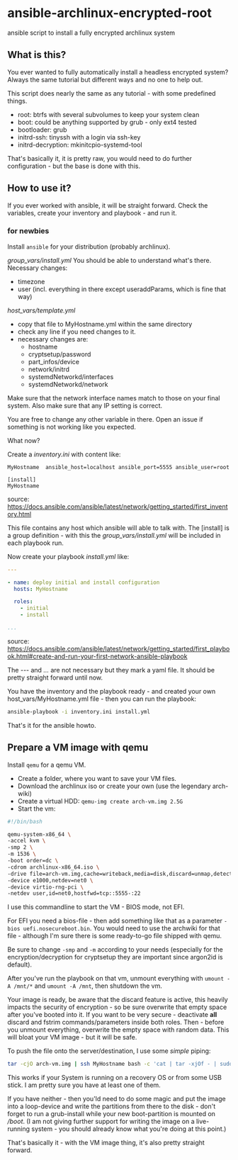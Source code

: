 # ansible-archlinux-encrypted-root
ansible script to install a fully encrypted archlinux system

## What is this?
You ever wanted to fully automatically install a headless encrypted system?
Always the same tutorial but different ways and no one to help out.

This script does nearly the same as any tutorial - with some predefined things.

- root: btrfs with several subvolumes to keep your system clean
- boot: could be anything supported by grub - only ext4 tested
- bootloader: grub
- initrd-ssh: tinyssh with a login via ssh-key
- initrd-decryption: mkinitcpio-systemd-tool

That's basically it, it is pretty raw, you would need to do further configuration - but the base is done with this.



## How to use it?

If you ever worked with ansible, it will be straight forward.
Check the variables, create your inventory and playbook - and run it.

### for newbies

Install `ansible` for your distribution (probably archlinux).

_group_vars/install.yml_
You should be able to understand what's there.
Necessary changes:
- timezone
- user (incl. everything in there except useraddParams, which is fine that way)

_host\_vars/template.yml_
- copy that file to MyHostname.yml within the same directory
- check any line if you need changes to it.
- necessary changes are:
  - hostname
  - cryptsetup/password
  - part\_infos/device
  - network/initrd
  - systemdNetworkd/interfaces
  - systemdNetworkd/network

Make sure that the network interface names match to those on your final system.
Also make sure that any IP setting is correct.

You are free to change any other variable in there.
Open an issue if something is not working like you expected.

What now?

Create a _inventory.ini_ with content like:
```
MyHostname	ansible_host=localhost ansible_port=5555 ansible_user=root

[install]
MyHostname
```
source: https://docs.ansible.com/ansible/latest/network/getting_started/first_inventory.html

This file contains any host which ansible will able to talk with.
The \[install\] is a group definition - with this the _group\_vars/install.yml_ will be included in each playbook run.

Now create your playbook _install.yml_ like:
```yaml
---

- name: deploy initial and install configuration
  hosts: MyHostname

  roles:
    - initial
    - install

...
```
source: https://docs.ansible.com/ansible/latest/network/getting_started/first_playbook.html#create-and-run-your-first-network-ansible-playbook

The _---_ and _..._ are not necessary but they mark a yaml file.
It should be pretty straight forward until now.

You have the inventory and the playbook ready - and created your own host_vars/MyHostname.yml file - then you can run the playbook:
```bash
ansible-playbook -i inventory.ini install.yml
```

That's it for the ansible howto.


## Prepare a VM image with qemu

Install `qemu` for a qemu VM.

- Create a folder, where you want to save your VM files.
- Download the archlinux iso or create your own (use the legendary arch-wiki)
- Create a virtual HDD: `qemu-img create arch-vm.img 2.5G`
- Start the vm:
```bash
#!/bin/bash

qemu-system-x86_64 \
-accel kvm \
-smp 2 \
-m 1536 \
-boot order=dc \
-cdrom archlinux-x86_64.iso \
-drive file=arch-vm.img,cache=writeback,media=disk,discard=unmap,detect-zeroes=unmap \
-device e1000,netdev=net0 \
-device virtio-rng-pci \
-netdev user,id=net0,hostfwd=tcp::5555-:22
```

I use this commandline to start the VM - BIOS mode, not EFI.

For EFI you need a bios-file - then add something like that as a parameter `-bios uefi.nosecureboot.bin`.
You would need to use the archwiki for that file - although I'm sure there is some ready-to-go file shipped with qemu.

Be sure to change `-smp` and `-m` according to your needs (especially for the encryption/decryption for cryptsetup they are important since argon2id is default).

After you've run the playbook on that vm, unmount everything with `umount -A /mnt/*` and `umount -A /mnt`, then shutdown the vm.

Your image is ready, be aware that the discard feature is active, this heavily impacts the security of encryption - so be sure overwrite that empty space after you've booted into it. If you want to be very secure - deactivate __all__ discard and fstrim commands/parameters inside both roles. Then - before you unmount everything, overwrite the empty space with random data. This will bloat your VM image - but it will be safe.

To push the file onto the server/destination, I use some _simple_ piping:
```bash
tar -cjO arch-vm.img | ssh MyHostname bash -c 'cat | tar -xjOf - | sudo dd of=/dev/sda bs=500k iflag=fullblock oflag=direct status=progress'
```

This works if your System is running on a recovery OS or from some USB stick. I am pretty sure you have at least one of them.

If you have neither - then you'ld need to do some magic and put the image into a loop-device and write the partitions from there to the disk - don't forget to run a grub-install while your new boot-partition is mounted on _/boot_.
(I am not giving further support for writing the image on a live-running system - you should already know what you're doing at this point.)

That's basically it - with the VM image thing, it's also pretty straight forward.
